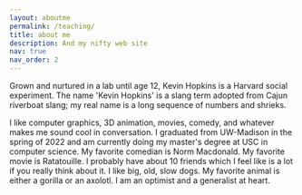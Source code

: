 ```yaml
---
layout: aboutme
permalink: /teaching/
title: about me
description: And my nifty web site
nav: true
nav_order: 2
---
```


Grown and nurtured in a lab until age 12, Kevin Hopkins is a Harvard social experiment. The name 'Kevin Hopkins' is a slang term adopted from Cajun riverboat slang; my real name is a long sequence of numbers and shrieks.

I like computer graphics, 3D animation, movies, comedy, and whatever makes me sound cool in conversation. I graduated from UW-Madison in the spring of 2022 and am currently doing my master's degree at USC in computer science. My favorite comedian is Norm Macdonald. My favorite movie is Ratatouille. I probably have about 10 friends which I feel like is a lot if you really think about it. I like big, old, slow dogs. My favorite animal is either a gorilla or an axolotl. I am an optimist and a generalist at heart.